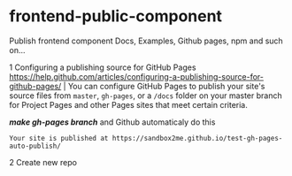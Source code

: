 # frontend-public-component
Publish frontend component Docs, Examples, Github pages, npm and such on... 

1 Configuring a publishing source for GitHub Pages
https://help.github.com/articles/configuring-a-publishing-source-for-github-pages/
| You can configure GitHub Pages to publish your site's source files from `master`, `gh-pages`, or a `/docs` folder on your master branch for Project Pages and other Pages sites that meet certain criteria.

***make gh-pages branch*** and Github automaticaly do this

`Your site is published at https://sandbox2me.github.io/test-gh-pages-auto-publish/`

2 Create new repo



